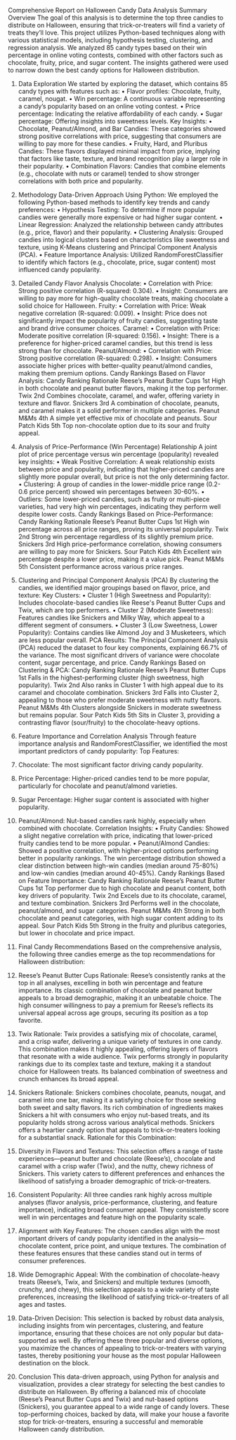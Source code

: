 Comprehensive Report on Halloween Candy Data Analysis
Summary Overview
The goal of this analysis is to determine the top three candies to distribute on Halloween, ensuring that trick-or-treaters will find a variety of treats they’ll love. This project utilizes Python-based techniques along with various statistical models, including hypothesis testing, clustering, and regression analysis. We analyzed 85 candy types based on their win percentage in online voting contests, combined with other factors such as chocolate, fruity, price, and sugar content. The insights gathered were used to narrow down the best candy options for Halloween distribution.
 
1. Data Exploration
We started by exploring the dataset, which contains 85 candy types with features such as:
•	Flavor profiles: Chocolate, fruity, caramel, nougat.
•	Win percentage: A continuous variable representing a candy’s popularity based on an online voting contest.
•	Price percentage: Indicating the relative affordability of each candy.
•	Sugar percentage: Offering insights into sweetness levels.
Key Insights:
•	Chocolate, Peanut/Almond, and Bar Candies: These categories showed strong positive correlations with price, suggesting that consumers are willing to pay more for these candies.
•	Fruity, Hard, and Pluribus Candies: These flavors displayed minimal impact from price, implying that factors like taste, texture, and brand recognition play a larger role in their popularity.
•	Combination Flavors: Candies that combine elements (e.g., chocolate with nuts or caramel) tended to show stronger correlations with both price and popularity.
 
2. Methodology
Data-Driven Approach Using Python:
We employed the following Python-based methods to identify key trends and candy preferences:
•	Hypothesis Testing: To determine if more popular candies were generally more expensive or had higher sugar content.
•	Linear Regression: Analyzed the relationship between candy attributes (e.g., price, flavor) and their popularity.
•	Clustering Analysis: Grouped candies into logical clusters based on characteristics like sweetness and texture, using K-Means clustering and Principal Component Analysis (PCA).
•	Feature Importance Analysis: Utilized RandomForestClassifier to identify which factors (e.g., chocolate, price, sugar content) most influenced candy popularity.
 
3. Detailed Candy Flavor Analysis
Chocolate:
•	Correlation with Price: Strong positive correlation (R-squared: 0.304).
•	Insight: Consumers are willing to pay more for high-quality chocolate treats, making chocolate a solid choice for Halloween.
Fruity:
•	Correlation with Price: Weak negative correlation (R-squared: 0.009).
•	Insight: Price does not significantly impact the popularity of fruity candies, suggesting taste and brand drive consumer choices.
Caramel:
•	Correlation with Price: Moderate positive correlation (R-squared: 0.156).
•	Insight: There is a preference for higher-priced caramel candies, but this trend is less strong than for chocolate.
Peanut/Almond:
•	Correlation with Price: Strong positive correlation (R-squared: 0.298).
•	Insight: Consumers associate higher prices with better-quality peanut/almond candies, making them premium options.
 Candy Rankings Based on Flavor Analysis:
Candy	Ranking	Rationale
Reese’s Peanut Butter Cups	1st	High in both chocolate and peanut butter flavors, making it the top performer.
Twix	2nd	Combines chocolate, caramel, and wafer, offering variety in texture and flavor.
Snickers	3rd	A combination of chocolate, peanuts, and caramel makes it a solid performer in multiple categories.
Peanut M&Ms	4th	A simple yet effective mix of chocolate and peanuts.
Sour Patch Kids	5th	Top non-chocolate option due to its sour and fruity appeal.

4. Analysis of Price-Performance (Win Percentage) Relationship
A joint plot of price percentage versus win percentage (popularity) revealed key insights:
•	Weak Positive Correlation: A weak relationship exists between price and popularity, indicating that higher-priced candies are slightly more popular overall, but price is not the only determining factor.
•	Clustering: A group of candies in the lower-middle price range (0.2-0.6 price percent) showed win percentages between 30-60%.
•	Outliers: Some lower-priced candies, such as fruity or multi-piece varieties, had very high win percentages, indicating they perform well despite lower costs.
 Candy Rankings Based on Price-Performance:
Candy	Ranking	Rationale
Reese’s Peanut Butter Cups	1st	High win percentage across all price ranges, proving its universal popularity.
Twix	2nd	Strong win percentage regardless of its slightly premium price.
Snickers	3rd	High price-performance correlation, showing consumers are willing to pay more for Snickers.
Sour Patch Kids	4th	Excellent win percentage despite a lower price, making it a value pick.
Peanut M&Ms	5th	Consistent performance across various price ranges.
5. Clustering and Principal Component Analysis (PCA)
By clustering the candies, we identified major groupings based on flavor, price, and texture:
Key Clusters:
•	Cluster 1 (High Sweetness and Popularity): Includes chocolate-based candies like Reese's Peanut Butter Cups and Twix, which are top performers.
•	Cluster 2 (Moderate Sweetness): Features candies like Snickers and Milky Way, which appeal to a different segment of consumers.
•	Cluster 3 (Low Sweetness, Lower Popularity): Contains candies like Almond Joy and 3 Musketeers, which are less popular overall.
PCA Results:
The Principal Component Analysis (PCA) reduced the dataset to four key components, explaining 66.7% of the variance. The most significant drivers of variance were chocolate content, sugar percentage, and price.
Candy Rankings Based on Clustering & PCA:
Candy	Ranking	Rationale
Reese’s Peanut Butter Cups	1st	Falls in the highest-performing cluster (high sweetness, high popularity).
Twix	2nd	Also ranks in Cluster 1 with high appeal due to its caramel and chocolate combination.
Snickers	3rd	Falls into Cluster 2, appealing to those who prefer moderate sweetness with nutty flavors.
Peanut M&Ms	4th	Clusters alongside Snickers in moderate sweetness but remains popular.
Sour Patch Kids	5th	Sits in Cluster 3, providing a contrasting flavor (sour/fruity) to the chocolate-heavy options.
6. Feature Importance and Correlation Analysis
Through feature importance analysis and RandomForestClassifier, we identified the most important predictors of candy popularity:
Top Features:
1.	Chocolate: The most significant factor driving candy popularity.
2.	Price Percentage: Higher-priced candies tend to be more popular, particularly for chocolate and peanut/almond varieties.
3.	Sugar Percentage: Higher sugar content is associated with higher popularity.
4.	Peanut/Almond: Nut-based candies rank highly, especially when combined with chocolate.
Correlation Insights:
•	Fruity Candies: Showed a slight negative correlation with price, indicating that lower-priced fruity candies tend to be more popular.
•	Peanut/Almond Candies: Showed a positive correlation, with higher-priced options performing better in popularity rankings.
 The win percentage distribution showed a clear distinction between high-win candies (median around 75-80%) and low-win candies (median around 40-45%).
Candy Rankings Based on Feature Importance:
Candy	Ranking	Rationale
Reese’s Peanut Butter Cups	1st	Top performer due to high chocolate and peanut content, both key drivers of popularity.
Twix	2nd	Excels due to its chocolate, caramel, and texture combination.
Snickers	3rd	Performs well in the chocolate, peanut/almond, and sugar categories.
Peanut M&Ms	4th	Strong in both chocolate and peanut categories, with high sugar content adding to its appeal.
Sour Patch Kids	5th	Strong in the fruity and pluribus categories, but lower in chocolate and price impact.

7. Final Candy Recommendations
Based on the comprehensive analysis, the following three candies emerge as the top recommendations for Halloween distribution:
1. Reese’s Peanut Butter Cups
Rationale: Reese’s consistently ranks at the top in all analyses, excelling in both win percentage and feature importance. Its classic combination of chocolate and peanut butter appeals to a broad demographic, making it an unbeatable choice. The high consumer willingness to pay a premium for Reese’s reflects its universal appeal across age groups, securing its position as a top favorite.
2. Twix
Rationale: Twix provides a satisfying mix of chocolate, caramel, and a crisp wafer, delivering a unique variety of textures in one candy. This combination makes it highly appealing, offering layers of flavors that resonate with a wide audience. Twix performs strongly in popularity rankings due to its complex taste and texture, making it a standout choice for Halloween treats. Its balanced combination of sweetness and crunch enhances its broad appeal.
3. Snickers
Rationale: Snickers combines chocolate, peanuts, nougat, and caramel into one bar, making it a satisfying choice for those seeking both sweet and salty flavors. Its rich combination of ingredients makes Snickers a hit with consumers who enjoy nut-based treats, and its popularity holds strong across various analytical methods. Snickers offers a heartier candy option that appeals to trick-or-treaters looking for a substantial snack.
Rationale for this Combination:
1.	Diversity in Flavors and Textures:
This selection offers a range of taste experiences—peanut butter and chocolate (Reese’s), chocolate and caramel with a crisp wafer (Twix), and the nutty, chewy richness of Snickers. This variety caters to different preferences and enhances the likelihood of satisfying a broader demographic of trick-or-treaters.
2.	Consistent Popularity:
All three candies rank highly across multiple analyses (flavor analysis, price-performance, clustering, and feature importance), indicating broad consumer appeal. They consistently score well in win percentages and feature high on the popularity scale.
3.	Alignment with Key Features:
The chosen candies align with the most important drivers of candy popularity identified in the analysis—chocolate content, price point, and unique textures. The combination of these features ensures that these candies stand out in terms of consumer preferences.
4.	Wide Demographic Appeal:
With the combination of chocolate-heavy treats (Reese’s, Twix, and Snickers) and multiple textures (smooth, crunchy, and chewy), this selection appeals to a wide variety of taste preferences, increasing the likelihood of satisfying trick-or-treaters of all ages and tastes.
5.	Data-Driven Decision:
This selection is backed by robust data analysis, including insights from win percentages, clustering, and feature importance, ensuring that these choices are not only popular but data-supported as well.
By offering these three popular and diverse options, you maximize the chances of appealing to trick-or-treaters with varying tastes, thereby positioning your house as the most popular Halloween destination on the block.
8. Conclusion
This data-driven approach, using Python for analysis and visualization, provides a clear strategy for selecting the best candies to distribute on Halloween. By offering a balanced mix of chocolate (Reese’s Peanut Butter Cups and Twix) and nut-based options (Snickers), you guarantee appeal to a wide range of candy lovers. These top-performing choices, backed by data, will make your house a favorite stop for trick-or-treaters, ensuring a successful and memorable Halloween candy distribution.

